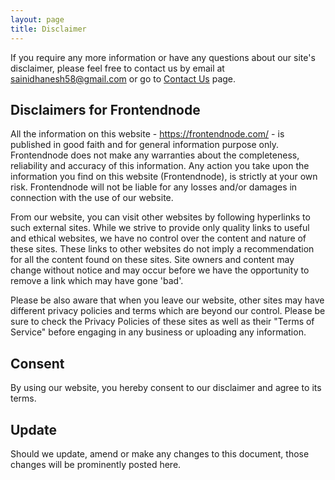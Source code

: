 ```yaml
---
layout: page
title: Disclaimer
---
```


If you require any more information or have any questions about our site's disclaimer, please feel free to contact us by email at sainidhanesh58@gmail.com or go to [Contact Us](/contact) page.

Disclaimers for Frontendnode
----------------------------

All the information on this website - https://frontendnode.com/ - is published in good faith and for general information purpose only. Frontendnode does not make any warranties about the completeness, reliability and accuracy of this information. Any action you take upon the information you find on this website (Frontendnode), is strictly at your own risk. Frontendnode will not be liable for any losses and/or damages in connection with the use of our website.

From our website, you can visit other websites by following hyperlinks to such external sites. While we strive to provide only quality links to useful and ethical websites, we have no control over the content and nature of these sites. These links to other websites do not imply a recommendation for all the content found on these sites. Site owners and content may change without notice and may occur before we have the opportunity to remove a link which may have gone 'bad'.

Please be also aware that when you leave our website, other sites may have different privacy policies and terms which are beyond our control. Please be sure to check the Privacy Policies of these sites as well as their "Terms of Service" before engaging in any business or uploading any information.

Consent
-------

By using our website, you hereby consent to our disclaimer and agree to its terms.

Update
------

Should we update, amend or make any changes to this document, those changes will be prominently posted here.